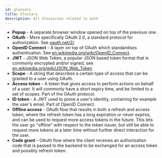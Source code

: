 ```yaml
---
id: glossary
title: Glossary
description: All Glossaries related to auth
---
```


- **Popup** - A separate browser window opened on top of the previous one.
- **OAuth** - More specifically OAuth 2.0, a standard protocol for
  authorization. See [oauth.net/2/](https://oauth.net/2/).
- **OpenID Connect** - A layer on top of OAuth which standardises
  authentication. See
  [en.wikipedia.org/wiki/OpenID_Connect](https://en.wikipedia.org/wiki/OpenID_Connect).
- **JWT** - JSON Web Token, a popular JSON based token format that is commonly
  encrypted and/or signed, see
  [en.wikipedia.org/wiki/JSON_Web_Token](https://en.wikipedia.org/wiki/JSON_Web_Token)
- **Scope** - A string that describes a certain type of access that can be
  granted to a user using OAuth.
- **Access token** - A token that gives access to perform actions on behalf of a
  user. It will commonly have a short expiry time, and be limited to a set of
  scopes. Part of the OAuth protocol.
- **ID token** - A JWT used to prove a user's identity, containing for example
  the user's email. Part of OpenID Connect.
- **Offline access** - OAuth flow that results in both a refresh and access
  token, where the refresh token has a long expiration or never expires, and can
  be used to request more access tokens in the future. This lets the user go
  "offline" with respect to the token issuer, but still be able to request more
  tokens at a later time without further direct interaction for the user.
- **Code grant** - OAuth flow where the client receives an authorization code
  that is passed to the backend to be exchanged for an access token and possibly
  refresh token.
